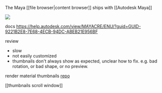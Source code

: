 The Maya [[file browser|content browser]] ships with [[Autodesk Maya]]

![](https://help.autodesk.com/cloudhelp/ENU/MayaCRE-ManagingScenes/images/GUID-5C63B22A-E799-4F48-8EED-C8FD108B47F9.png)

docs https://help.autodesk.com/view/MAYACRE/ENU/?guid=GUID-9221B2E8-7E68-4ECB-94DC-ABEB21E956BF

review
- slow
- not easily customized
- thumbnails don't always show as expected, unclear how to fix. e.g. bad rotation, or bad shape, or no preview.

render material thumbnails [repo](https://github.com/nrjones-dev/material_library_manager)

[[thumbnails scroll window]]